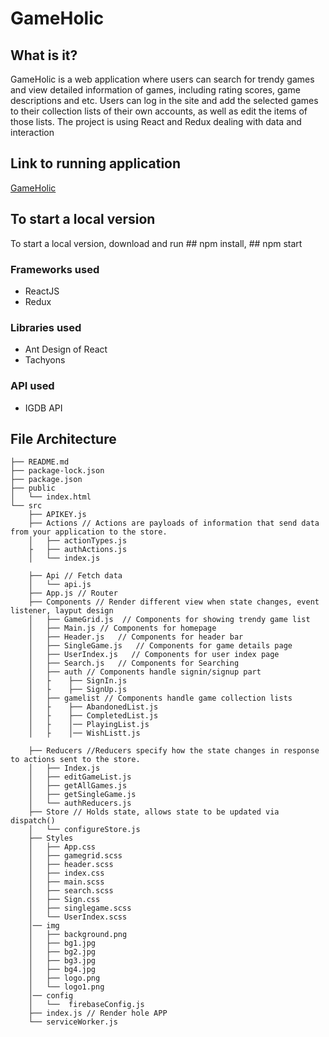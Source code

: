 # GameHolic

## What is it?
GameHolic is a web application where users can search for trendy games and view detailed information of games, including rating scores, game descriptions and etc. Users can log in the site and add the selected games to their collection lists of their own accounts, as well as edit the items of those lists. The project is using React and Redux dealing with data and interaction

## Link to running application
[GameHolic](https://game-holic-590ee.firebaseapp.com/)

## To start a local version
To start a local version, download and run ## npm install, ## npm start
  
### Frameworks used
* ReactJS
* Redux

### Libraries used
* Ant Design of React
* Tachyons

### API used
* IGDB API

## File Architecture
```
├── README.md
├── package-lock.json
├── package.json
├── public
│   └── index.html
└── src
    ├── APIKEY.js
    ├── Actions // Actions are payloads of information that send data from your application to the store. 
    │   ├── actionTypes.js
    ├   ├── authActions.js
    │   └── index.js
    
    ├── Api // Fetch data 
    │   └── api.js
    ├── App.js // Router
    ├── Components // Render different view when state changes, event listener, layput design
    │   ├── GameGrid.js  // Components for showing trendy game list
    │   ├── Main.js // Components for homepage
    │   ├── Header.js   // Components for header bar
    │   ├── SingleGame.js   // Components for game details page
    │   ├── UserIndex.js   // Components for user index page
    │   ├── Search.js   // Components for Searching
    │   ├── auth // Components handle signin/signup part
    │   ├    ├── SignIn.js
    │   ├    ├── SignUp.js
    │   ├── gamelist // Components handle game collection lists
    │   ├    ├── AbandonedList.js
    │   ├    ├── CompletedList.js
    │   ├    │── PlayingList.js
    │   ├    │── WishListt.js

    ├── Reducers //Reducers specify how the state changes in response to actions sent to the store.
    │   ├── Index.js
    │   ├── editGameList.js
    │   ├── getAllGames.js
    │   ├── getSingleGame.js
    │   └── authReducers.js
    ├── Store // Holds state, allows state to be updated via dispatch()
    │   └── configureStore.js
    ├── Styles
    │   ├── App.css
    │   ├── gamegrid.scss
    │   ├── header.scss
    │   ├── index.css
    │   ├── main.scss
    │   ├── search.scss
    │   ├── Sign.css
    │   ├── singlegame.scss
    │   └── UserIndex.scss
    │── img
    │   ├── background.png
    │   ├── bg1.jpg
    │   ├── bg2.jpg
    │   ├── bg3.jpg
    │   ├── bg4.jpg
    │   ├── logo.png
    │   └── logo1.png
    │── config
    │   └──  firebaseConfig.js
    ├── index.js // Render hole APP
    └── serviceWorker.js
```
